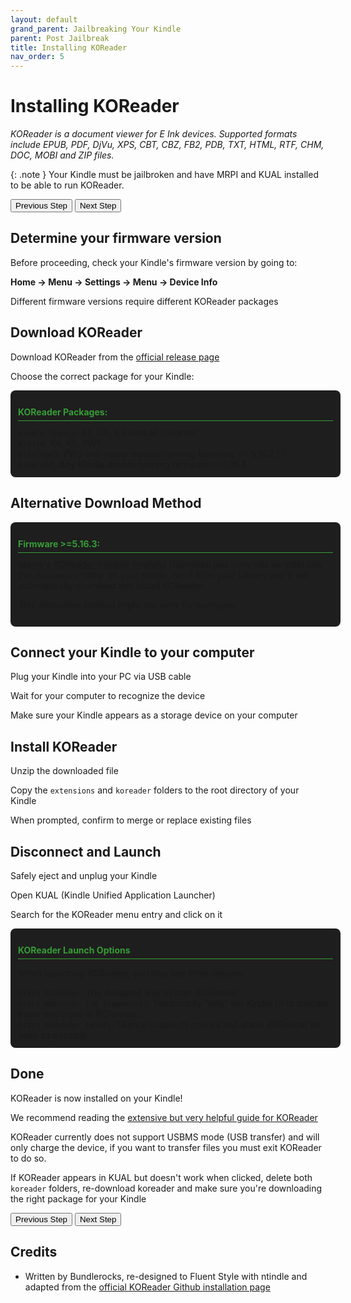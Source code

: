 ```yaml
---
layout: default
grand_parent: Jailbreaking Your Kindle
parent: Post Jailbreak
title: Installing KOReader
nav_order: 5
---
```


# Installing KOReader

_KOReader is a document viewer for E Ink devices. Supported formats include EPUB, PDF, DjVu, XPS, CBT, CBZ, FB2, PDB, TXT, HTML, RTF, CHM, DOC, MOBI and ZIP files._

{: .note }
Your Kindle must be jailbroken and have MRPI and KUAL installed to be able to run KOReader.

<div id="guide">
    <div class="buttons">
        <button class="btn btn-orange" id="prev">Previous Step</button>
        <span id="stepCounter"></span>
        <button class="btn btn-green" id="next">Next Step</button>
    </div>
    <div id="stepwrapper" class="stepwrapper">
        <div class="step">
            <h2>Determine your firmware version</h2>
            <div class="stepContent">
                <p>Before proceeding, check your Kindle's firmware version by going to:</p>
                <p><strong>Home → Menu → Settings → Menu → Device Info</strong></p>
                <p class="highlight">Different firmware versions require different KOReader packages</p>
            </div>
        </div>
        
<div class="step">
    <h2>Download KOReader</h2>
        <div class="stepContent">
                <p>Download KOReader from the <a href="https://github.com/koreader/koreader/releases" target="_blank">official release page</a></p>
                <p>Choose the correct package for your Kindle:</p>
                <div class="version-block">
                    <p class="version-label">KOReader Packages:</p>
                    <code>kindle-legacy</code>: K2, DX, K3 (and all variants)
                    <br/>
                    <code>kindle</code>: K4, K5, PW1
                    <br/>
                    <code>kindlepw2</code>: PW2 and newer models running firmware =< 5.16.2.1.1
                    <br/>
                    <code>kindlehf</code>: <b>Any Kindle device</b> running firmware >=5.16.3
                </div>
        </div>
    </div>
        
<div class="step">
            <h2>Alternative Download Method</h2>
            <div class="stepContent">
                <div class="version-block">
                    <p class="version-label">Firmware >=5.16.3:</p>
                        <a href="https://scriptlets.notmarek.com/" target="_blank">Marek's KOReader Installer (nightly)</a> Download and copy this scriptlet into the <code>/documents</code> folder on your Kindle, run it from your Library and it will automatically download and install KOReader.
                    <p class="note">This alternative method might not work for everyone.</p>
                </div>
            </div>
        </div>

<div class="step">
            <h2>Connect your Kindle to your computer</h2>
            <div class="stepContent">
                <p>Plug your Kindle into your PC via USB cable</p>
                <p>Wait for your computer to recognize the device</p>
                <p class="highlight">Make sure your Kindle appears as a storage device on your computer</p>
            </div>
        </div>

<div class="step">
            <h2>Install KOReader</h2>
            <div class="stepContent">
                <p>Unzip the downloaded file</p>
                <p>Copy the <code>extensions</code> and <code>koreader</code> folders to the root directory of your Kindle</p>
                <p class="highlight">When prompted, confirm to merge or replace existing files</p>
            </div>
        </div>

<div class="step">
            <h2>Disconnect and Launch</h2>
            <div class="stepContent">
                <p>Safely eject and unplug your Kindle</p>
                <p>Open KUAL (Kindle Unified Application Launcher)</p>
                <p>Search for the KOReader menu entry and click on it</p>
                <div class="version-block">
                <p class="version-label">KOReader Launch Options</p>
                    <p>When launching KOReader, you may see three options:</p>
                    <code>Start KOReader</code>: The designed way to start KOReader
                    <br/>
                    <code>Start KOReader (no framework)</code>: Temporarily "kills" the Kindle UI to allocate more resources to KOReader.
                    <br/>
                    <code>Start KOReader (ASAP)</code>: Skips a couple of checks and starts KOReader as soon as possible
                    <br/>
                </div>
            </div>
        </div>

<div class="step">
            <h2>Done</h2>
            <div class="stepContent">
                <p>KOReader is now installed on your Kindle!</p>
                <p>We recommend reading the <a href="https://koreader.rocks/user_guide/" target="_blank">extensive but very helpful guide for KOReader</a></p>
                <p class="note">
                    KOReader currently does not support USBMS mode (USB transfer) and will only charge the device, if you want to transfer files you must exit KOReader to do so. 
                </p>
                <p class="warning">
                    If KOReader appears in KUAL but doesn't work when clicked, delete both <code>koreader</code> folders, re-download koreader and make sure you're downloading the right package for your Kindle</p>
            </div>
        </div>
    </div>
    <div class="buttons">
        <button class="btn btn-orange" id="prev">Previous Step</button>
        <span id="stepCounter"></span>
        <button class="btn btn-green" id="next">Next Step</button>
    </div>
</div>

<style>
.version-block {
    background-color: #1e1e1e;
    border-radius: 8px;
    padding: 12px;
    margin-bottom: 12px;
    width: 100%;
}

.version-label {
    font-weight: bold;
    border-bottom: 1px solid #369d36;
    padding-bottom: 5px;
    margin-bottom: 10px;
    color: #369d36;
}


</style>

<script>new Guide("guide");</script>

## Credits

- Written by Bundlerocks, re-designed to Fluent Style with ntindle and adapted from the [official KOReader Github installation page](https://github.com/koreader/koreader/wiki/Installation-on-Kindle-devices#err-there-are-four-kindle-packages-to-choose-from-which-do-i-pick)